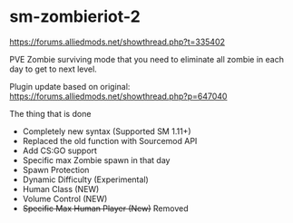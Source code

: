 # sm-zombieriot-2

https://forums.alliedmods.net/showthread.php?t=335402

 PVE Zombie surviving mode that you need to eliminate all zombie in each day to get to next level.

Plugin update based on original: https://forums.alliedmods.net/showthread.php?p=647040  
 
 The thing that is done
- Completely new syntax (Supported SM 1.11+)
- Replaced the old function with Sourcemod API
- Add CS:GO support
- Specific max Zombie spawn in that day
- Spawn Protection
- Dynamic Difficulty (Experimental)
- Human Class (NEW)
- Volume Control (NEW)
- ~~Specific Max Human Player (New)~~ Removed

